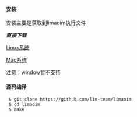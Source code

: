 
#### 安装

安装主要是获取到limaoim执行文件

***直接下载***

[Linux系统](https://baidu.com)

[Mac系统 ](https://baidu.com/)

注意：window暂不支持

#### 源码编译

```
 $ git clone https://github.com/lim-team/limaoim
 $ cd limaoim
 $ make
```